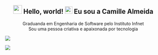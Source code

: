 <div align="center">
  
## <img src="https://raw.githubusercontent.com/iampavangandhi/iampavangandhi/master/gifs/Hi.gif" width="28px"> Hello, world! <img src="https://github.com/TheDudeThatCode/TheDudeThatCode/blob/master/Assets/Earth.gif" width="24px"> Eu sou a Camille Almeida
 Graduanda em Engenharia de Software pelo Instituto Infnet<br> 
 Sou uma pessoa criativa e apaixonada por tecnologia<br>
</div>

![](http://github-profile-summary-cards.vercel.app/api/cards/stats?username=cammyscode&theme=tokyonight&)

![](http://github-profile-summary-cards.vercel.app/api/cards/profile-details?username=cammyscode&theme=tokyonight)
